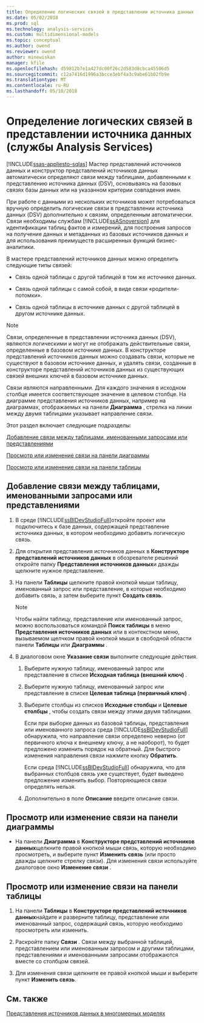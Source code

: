 ```yaml
---
title: Определение логических связей в представлении источника данных (службы Analysis Services) | Документы Microsoft
ms.date: 05/02/2018
ms.prod: sql
ms.technology: analysis-services
ms.custom: multidimensional-models
ms.topic: conceptual
ms.author: owend
ms.reviewer: owend
author: minewiskan
manager: kfile
ms.openlocfilehash: d59812b7e1a427dc00f26c2d583d8cbca45506d5
ms.sourcegitcommit: c12a7416d1996a3bcce3ebf4a3c9abe61b02fb9e
ms.translationtype: MT
ms.contentlocale: ru-RU
ms.lasthandoff: 05/10/2018
---
```

# <a name="define-logical-relationships-in-a-data-source-view-analysis-services"></a>Определение логических связей в представлении источника данных (службы Analysis Services)
[!INCLUDE[ssas-appliesto-sqlas](../../includes/ssas-appliesto-sqlas.md)]
  Мастер представлений источников данных и конструктор представлений источников данных автоматически определяют связи между таблицами, добавленными к представлению источника данных (DSV), основываясь на базовых связях базы данных или на указанном критерии совпадения имен.  
  
 При работе с данными из нескольких источников может потребоваться вручную определить логические связи в представлении источника данных (DSV) дополнительно к связям, определенным автоматически. Связи необходимы службам [!INCLUDE[ssASnoversion](../../includes/ssasnoversion-md.md)] для идентификации таблиц фактов и измерений, для построения запросов на получение данных и метаданных из базовых источников данных и для использования преимуществ расширенных функций бизнес-аналитики.  
  
 В мастере представлений источников данных можно определить следующие типы связей:  
  
-   Связь одной таблицы с другой таблицей в том же источнике данных.  
  
-   Связь одной таблицы с самой собой, в виде связи «родители-потомки».  
  
-   Связь одной таблицы в источнике данных с другой таблицей в другом источнике данных.  
  
> [!NOTE]  
>  Связи, определенные в представлении источника данных (DSV), являются логическими и могут не отображать действительные связи, определенные в базовом источнике данных. В конструкторе представлений источников данных можно создавать связи, которые не существуют в базовом источнике данных, и удалять связи, созданные в конструкторе представлений источников данных из существующих связей внешних ключей в базовом источнике данных.  
  
 Связи являются направленными. Для каждого значения в исходном столбце имеется соответствующее значение в целевом столбце. На диаграмме представления источников данных, например на диаграммах, отображаемых на панели **Диаграмма** , стрелка на линии между двумя таблицами указывает направление связи.  
  
 Этот раздел включает следующие подразделы:  
  
 [Добавление связи между таблицами, именованными запросами или представлениями](#bkmk_addRel)  
  
 [Просмотр или изменение связи на панели диаграммы](#bkmk_diagrampane)  
  
 [Просмотр или изменение связи на панели таблицы](#bkmk_tablespane)  
  
##  <a name="bkmk_addRel"></a> Добавление связи между таблицами, именованными запросами или представлениями  
  
1.  В среде [!INCLUDE[ssBIDevStudioFull](../../includes/ssbidevstudiofull-md.md)]откройте проект или подключитесь к базе данных, содержащей представление источника данных, в котором необходимо добавить логическую связь.  
  
2.  Для открытия представления источников данных в **Конструкторе представлений источников данных** в обозревателе решений откройте папку **Представления источников данных**и дважды щелкните нужное представление.  
  
3.  На панели **Таблицы** щелкните правой кнопкой мыши таблицу, именованный запрос или представление, в которые необходимо добавить связь, а затем выберите пункт **Создать связь**.  
  
    > [!NOTE]  
    >  Чтобы найти таблицу, представление или именованный запрос, можно воспользоваться командой **Поиск таблицы** в меню **Представления источников данных** или в контекстном меню, вызываемом щелчком правой кнопкой мыши в свободной области панели **Таблицы** или **Диаграммы** .  
  
4.  В диалоговом окне **Указание связи** выполните следующие действия.  
  
    1.  Выберите нужную таблицу, именованный запрос или представление в списке **Исходная таблица (внешний ключ)** .  
  
    2.  Выберите нужную таблицу, именованный запрос или представление в списке **Целевая таблица (первичный ключ)** .  
  
    3.  Выберите столбцы из списков **Исходные столбцы** и **Целевые столбцы** , чтобы создать связи между этими двумя таблицами.  
  
         Если при выборке данных из базовой таблицы, представления или именованного запроса среда [!INCLUDE[ssBIDevStudioFull](../../includes/ssbidevstudiofull-md.md)] обнаружила, что направление связи определено неверно (от первичного ключа к внешнему ключу, а не наоборот), то будет предложено изменить порядок на обратный. Для быстрого изменения направления связи нажмите кнопку **Обратить**.  
  
         Если среда [!INCLUDE[ssBIDevStudioFull](../../includes/ssbidevstudiofull-md.md)] обнаружила, что для выбранных столбцов связь уже существует, будет выведено предложение изменить выбор. Повторяющиеся связи определять нельзя.  
  
    4.  Дополнительно в поле **Описание** введите описание связи.  
  
##  <a name="bkmk_diagrampane"></a> Просмотр или изменение связи на панели диаграммы  
  
-   На панели **Диаграмма** в **Конструкторе представлений источников данных**щелкните правой кнопкой мыши связь, которую необходимо просмотреть, и выберите пункт **Изменить связь** (или просто дважды щелкните стрелку связи).  Для изменения связи используйте диалоговое окно **Изменение связи** .  
  
##  <a name="bkmk_tablespane"></a> Просмотр или изменение связи на панели таблицы  
  
1.  На панели **Таблицы** в **Конструкторе представлений источников данных**найдите и разверните таблицу, представление или именованный запрос, содержащий связь, которую необходимо просмотреть или изменить.  
  
2.  Раскройте папку **Связи** .  Связи между выбранной таблицей, представлением или именованным запросом и другими таблицами, представлениями и именованными запросами отображаются вместе со столбцом связей.  
  
3.  Для изменения связи щелкните ее правой кнопкой мыши и выберите пункт **Изменить связь**.  
  
## <a name="see-also"></a>См. также  
 [Представления источников данных в многомерных моделях](../../analysis-services/multidimensional-models/data-source-views-in-multidimensional-models.md)  
  
  
